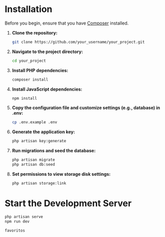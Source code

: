 # Installation

Before you begin, ensure that you have [Composer](https://getcomposer.org/) installed.

1. **Clone the repository:**
    ```bash
    git clone https://github.com/your_username/your_project.git
    ```

2. **Navigate to the project directory:**
    ```bash
    cd your_project
    ```

3. **Install PHP dependencies:**
    ```bash
    composer install
    ```

4. **Install JavaScript dependencies:**
    ```bash
    npm install
    ```

5. **Copy the configuration file and customize settings (e.g., database) in .env:**
    ```bash
    cp .env.example .env
    ```

6. **Generate the application key:**
    ```bash
    php artisan key:generate
    ```

7. **Run migrations and seed the database:**
    ```bash
    php artisan migrate
    php artisan db:seed
    ```

8. **Set permissions to view storage disk settings:**
    ```bash
    php artisan storage:link
    ```

# Start the Development Server

```bash
php artisan serve
npm run dev

favoritos
